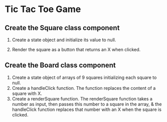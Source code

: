 # Tic Tac Toe Game
## Create the Square class component
1) Create a state object and initialize its value to null.

2) Render the square as a button that returns an X when clicked. 

## Create the Board class  component 
1) Create a state object of arrays of 9 squares initializing each square to null. 
2) Create a handleClick function. The function replaces the content of a square with X.
3) Create a renderSquare function. The renderSquare function takes a number as input, then passes this number to a square in the array, & the handleClick function replaces that number with an X when the square is clicked.